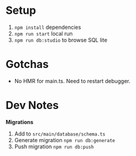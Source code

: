 # Setup

1. `npm install` dependencies
1. `npm run start` local run
1. `npm run db:studio` to browse SQL lite 

# Gotchas

- No HMR for main.ts. Need to restart debugger.

# Dev Notes

**Migrations**

1. Add to `src/main/database/schema.ts`
1. Generate migration `npm run db:generate`
1. Push migration `npm run db:push`
